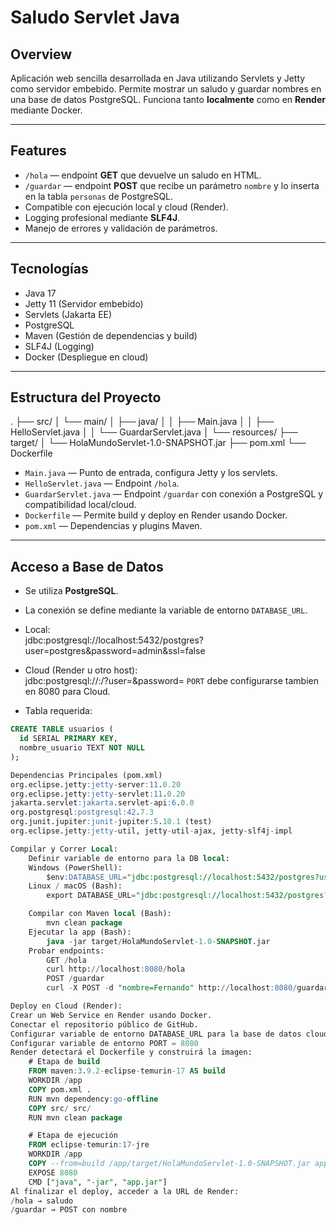 # Saludo Servlet Java

## Overview
Aplicación web sencilla desarrollada en Java utilizando Servlets y Jetty como servidor embebido. Permite mostrar un saludo y guardar nombres en una base de datos PostgreSQL. Funciona tanto **localmente** como en **Render** mediante Docker.

---

## Features

- `/hola` — endpoint **GET** que devuelve un saludo en HTML.
- `/guardar` — endpoint **POST** que recibe un parámetro `nombre` y lo inserta en la tabla `personas` de PostgreSQL.
- Compatible con ejecución local y cloud (Render).
- Logging profesional mediante **SLF4J**.
- Manejo de errores y validación de parámetros.

---

## Tecnologías

- Java 17
- Jetty 11 (Servidor embebido)
- Servlets (Jakarta EE)
- PostgreSQL
- Maven (Gestión de dependencias y build)
- SLF4J (Logging)
- Docker (Despliegue en cloud)

---

## Estructura del Proyecto

.
├── src/
│ └── main/
│ ├── java/
│ │ ├── Main.java
│ │ ├── HelloServlet.java
│ │ └── GuardarServlet.java
│ └── resources/
├── target/
│ └── HolaMundoServlet-1.0-SNAPSHOT.jar
├── pom.xml
└── Dockerfile


- `Main.java` — Punto de entrada, configura Jetty y los servlets.  
- `HelloServlet.java` — Endpoint `/hola`.  
- `GuardarServlet.java` — Endpoint `/guardar` con conexión a PostgreSQL y compatibilidad local/cloud.  
- `Dockerfile` — Permite build y deploy en Render usando Docker.  
- `pom.xml` — Dependencias y plugins Maven.  

---

## Acceso a Base de Datos

- Se utiliza **PostgreSQL**.  
- La conexión se define mediante la variable de entorno `DATABASE_URL`.  
- Local:  
    jdbc:postgresql://localhost:5432/postgres?user=postgres&password=admin&ssl=false
- Cloud (Render u otro host):  
    jdbc:postgresql://<HOST>:<PORT>/<DB>?user=<USER>&password=<PASSWORD>
    `PORT` debe configurarse tambien en 8080 para Cloud.

- Tabla requerida:
```sql
CREATE TABLE usuarios (
  id SERIAL PRIMARY KEY,
  nombre_usuario TEXT NOT NULL
);

Dependencias Principales (pom.xml)
org.eclipse.jetty:jetty-server:11.0.20
org.eclipse.jetty:jetty-servlet:11.0.20
jakarta.servlet:jakarta.servlet-api:6.0.0
org.postgresql:postgresql:42.7.3
org.junit.jupiter:junit-jupiter:5.10.1 (test)
org.eclipse.jetty:jetty-util, jetty-util-ajax, jetty-slf4j-impl

Compilar y Correr Local:
    Definir variable de entorno para la DB local:
    Windows (PowerShell):
        $env:DATABASE_URL="jdbc:postgresql://localhost:5432/postgres?user=postgres&password=admin&ssl=false"
    Linux / macOS (Bash):
        export DATABASE_URL="jdbc:postgresql://localhost:5432/postgres?user=postgres&password=admin&ssl=false"

    Compilar con Maven local (Bash):
        mvn clean package
    Ejecutar la app (Bash):
        java -jar target/HolaMundoServlet-1.0-SNAPSHOT.jar
    Probar endpoints:
        GET /hola
        curl http://localhost:8080/hola
        POST /guardar
        curl -X POST -d "nombre=Fernando" http://localhost:8080/guardar

Deploy en Cloud (Render):
Crear un Web Service en Render usando Docker.
Conectar el repositorio público de GitHub.
Configurar variable de entorno DATABASE_URL para la base de datos cloud.
Configurar variable de entorno PORT = 8080
Render detectará el Dockerfile y construirá la imagen:
    # Etapa de build
    FROM maven:3.9.2-eclipse-temurin-17 AS build
    WORKDIR /app
    COPY pom.xml .
    RUN mvn dependency:go-offline
    COPY src/ src/
    RUN mvn clean package

    # Etapa de ejecución
    FROM eclipse-temurin:17-jre
    WORKDIR /app
    COPY --from=build /app/target/HolaMundoServlet-1.0-SNAPSHOT.jar app.jar
    EXPOSE 8080
    CMD ["java", "-jar", "app.jar"]
Al finalizar el deploy, acceder a la URL de Render:
/hola → saludo
/guardar → POST con nombre

